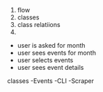 1. flow
2. classes
3. class relatiions
4. 
- user is asked for month
- user sees events for month
- user selects events
- user sees event details

classes
-Events
-CLI
-Scraper